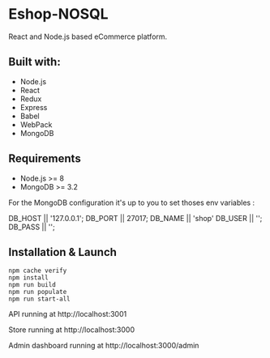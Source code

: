 # Eshop-NOSQL

React and Node.js based eCommerce platform.

## Built with:
* Node.js
* React
* Redux
* Express
* Babel
* WebPack
* MongoDB

## Requirements
* Node.js >= 8
* MongoDB >= 3.2

For the MongoDB configuration it's up to you to set thoses env variables :

DB_HOST || '127.0.0.1';
DB_PORT || 27017;
DB_NAME || 'shop'
DB_USER || '';
DB_PASS || '';


## Installation & Launch
```
npm cache verify
npm install
npm run build
npm run populate
npm run start-all
```

API running at http://localhost:3001

Store running at http://localhost:3000

Admin dashboard running at http://localhost:3000/admin

